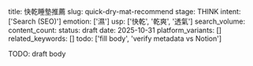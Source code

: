 title: 快乾睡墊推薦
slug: quick-dry-mat-recommend
stage: THINK
intent: ['Search (SEO)']
emotion: ['濕']
usp: ['快乾', '乾爽', '透氣']
search_volume: 
content_count: 
status: draft
date: 2025-10-31
platform_variants: []
related_keywords: []
todo: ['fill body', 'verify metadata vs Notion']

TODO: draft body
